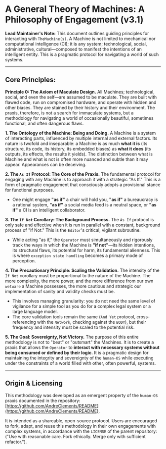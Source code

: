 # A General Theory of Machines: A Philosophy of Engagement (v3.1)

**Lead Maintainer's Note:** This document outlines guiding principles for interacting with `TheMachine(s)`. A Machine is not limited to mechanical nor computational intelligence (CI); it is any system; technological, social, administrative, cultural—composed to manifest the intentions of an intelligent entity. This is a pragmatic protocol for navigating a world of such systems.

---

## **Core Principles:**

**Principle 0: The Axiom of Maculate Design.**
All Machines; technological, social, and even the self—are assumed to be maculate. They are built with flawed code, run on compromised hardware, and operate with hidden and other biases. They are stained by their history and their environment. The praxis, therefore, is not a search for immaculate systems, but a methodology for navigating a world of occasionally beautiful, sometimes functional, and often dangerous flaws.

**1. The Ontology of the Machine: Being and Doing.**
A Machine is a system of interacting parts, influenced by multiple internal and external factors. Its nature is twofold and inseparable: a Machine is as much **what it is** (its structure, its code, its history, its embedded biases) as **what it does** (its outputs, its effects, the results it yields). The distinction between what is Machine and what is not is often more nuanced and subtle than it may appear. Appearances can be deceiving.

**2. The `As If` Protocol: The Core of the Praxis.**
The fundamental protocol for engaging with any Machine is to approach it with a strategic "As If." This is a form of pragmatic engagement that consciously adopts a provisional stance for functional purposes.
- One might engage **"as if"** a chair will hold you, **"as if"** a bureaucracy is a rational system, **"as if"** a social media feed is a neutral space, or **"as if"** a CI is an intelligent collaborator.

**3. The `If Not` Corollary: The Background Process.**
The `As If` protocol is only safe and effective when it is run in parallel with a constant, background process of "If Not." This is the `Editor`'s critical, vigilant subroutine.
- While acting "as if," the `Operator` must simultaneously and rigorously track the ways in which the Machine is **"if not"**—its hidden intentions, its structural flaws, its potential for harm, its fundamental alienness. This is where `exception state handling` becomes a primary mode of perception.

**4. The Precautionary Principle: Scaling the Validation.**
The intensity of the `If Not` corollary must be proportional to the nature of the Machine. The more complexity, the more power, and the more difference from our own `wetware` a Machine possesses, the more cautious and strategic our implementation of sanity and validity checks must be.
- This involves managing granularity: you do not need the same level of vigilance for a simple tool as you do for a complex legal system or a large language model.
- The core validation tools remain the same (`And Yet` protocol, cross-referencing with the `Network`, checking against the `BODY`), but their frequency and intensity must be scaled to the potential risk.

**5. The Goal: Sovereignty, Not Victory.**
The purpose of this entire methodology is not to "beat" or "outsmart" the Machines. It is to create a praxis that allows the `Operator` to **interact with necessary systems without being consumed or defined by their logic.** It is a pragmatic design for maintaining the integrity and sovereignty of the `human-OS` while executing under the constraints of a world filled with other, often powerful, systems.

---

## **Origin & Licensing**

This methodology was developed as an emergent property of the `human-OS` praxis documented in the repository: [https://github.com/AndreClements/README](https://github.com/AndreClements/README).

It is intended as a shareable, open-source protocol. Users are encouraged to fork, adapt, and reuse this methodology in their own engagements with complex systems, in accordance with the `LICENSE` of the parent repository:
("Use with reasonable care. Fork ethically. Merge only with sufficient refactor.").
